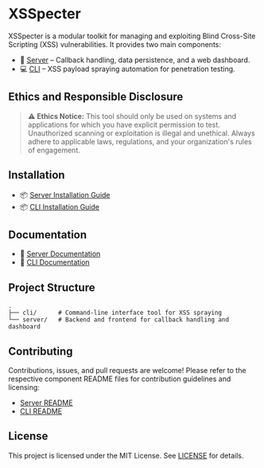# XSSpecter

XSSpecter is a modular toolkit for managing and exploiting Blind Cross-Site Scripting (XSS) vulnerabilities. It provides two main components:

- 🔗 [Server](server/README..md) – Callback handling, data persistence, and a web dashboard.
- 💻 [CLI](cli/README.md) – XSS payload spraying automation for penetration testing.

## Ethics and Responsible Disclosure

> **⚠️ Ethics Notice:** This tool should only be used on systems and applications for which you have explicit permission to test. Unauthorized scanning or exploitation is illegal and unethical. Always adhere to applicable laws, regulations, and your organization's rules of engagement.

## Installation

- 📦 [Server Installation Guide](server/INSTALLATION.md)
- 📦 [CLI Installation Guide](cli/INSTALLATION.md)

## Documentation

- 📖 [Server Documentation](server/README.md)
- 📖 [CLI Documentation](cli/README.md)

## Project Structure

```
.
├── cli/      # Command-line interface tool for XSS spraying
└── server/   # Backend and frontend for callback handling and dashboard
```

## Contributing

Contributions, issues, and pull requests are welcome! Please refer to the respective component README files for contribution guidelines and licensing:

- [Server README](server/README.md)
- [CLI README](cli/README.md)

## License

This project is licensed under the MIT License. See [LICENSE](./LICENSE.txt) for details.
